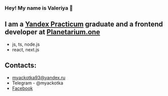 ### Hey! My name is Valeriya 👋

## I am a [Yandex Practicum](https://praktikum.yandex.ru/) graduate and a frontend developer at [Planetarium.one](https://planetarium.one)

* js, ts, node.js
* react, next.js

## Contacts: 

* myackotka93@yandex.ru
* Telegram - @myackotka
* [Facebook](https://www.facebook.com/lero4ka3012/) 

<!--
**myackotka93/myackotka93** is a ✨ _special_ ✨ repository because its `README.md` (this file) appears on your GitHub profile.

Here are some ideas to get you started:

- 🔭 I’m currently working on ...
- 🌱 I’m currently learning ...
- 👯 I’m looking to collaborate on ...
- 🤔 I’m looking for help with ...
- 💬 Ask me about ...
- 📫 How to reach me: ...
- 😄 Pronouns: ...
- ⚡ Fun fact: ...
-->
